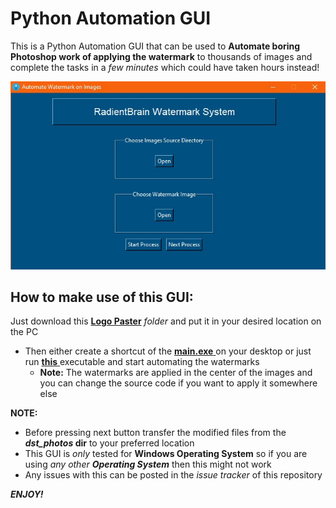 # Python Automation GUI
This is a Python Automation GUI that can be used to **Automate boring Photoshop work of applying the watermark** to thousands of images and complete the tasks in a *few minutes* which could have taken hours instead!

![Screenshot of GUI](Automate_GUI.jpg)

## How to make use of this GUI:

Just download this <a href = "https://github.com/RadientBrain/Python-Automation-Projects/tree/master/Logo%20Paster"> **Logo Paster**</a> *folder* and put it in your desired location on the PC
* Then either create a shortcut of the <a href="https://github.com/RadientBrain/Python-Automation-Projects/blob/master/Logo%20Paster/main.exe"> **main.exe** </a> on your desktop or just run <a href="https://github.com/RadientBrain/Python-Automation-Projects/blob/master/Logo%20Paster/main.exe"> **this** </a> executable and start automating the watermarks
  * **Note:** The watermarks are applied in the center of the images and you can change the source code if you want to apply it somewhere else

**NOTE:**
* Before pressing next button transfer the modified files from the ***dst_photos* dir** to your preferred location
* This GUI is *only* tested for **Windows Operating System** so if you are using *any other **Operating System*** then this might not work
* Any issues with this can be posted in the *issue tracker* of this repository

***ENJOY!***
